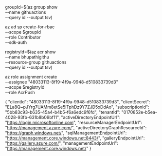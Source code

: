 groupId=$(az group show \
  --name githuactions \
  --query id --output tsv)

az ad sp create-for-rbac \
  --scope $groupId \
  --role Contributor \
  --sdk-auth

registryId=$(az acr show \
  --name bhupathigithu \
  --resource-group githuactions \
  --query id --output tsv)

az role assignment create \
  --assignee "48033113-8f19-4f9a-9948-d510833739d3" \
  --scope $registryId \
  --role AcrPush


{
  "clientId": "48033113-8f19-4f9a-9948-d510833739d3",
  "clientSecret": "ELa8Q~pJYrg7UAMm8etSe5iTphDz9Y7ZJD5xDdAo",
  "subscriptionId": "5bb83c93-b635-45a4-b4b5-f6a6edc9f6fd",
  "tenantId": "0170852e-b5ea-4028-93fb-631b8b09bf11",
  "activeDirectoryEndpointUrl": "https://login.microsoftonline.com",
  "resourceManagerEndpointUrl": "https://management.azure.com/",
  "activeDirectoryGraphResourceId": "https://graph.windows.net/",
  "sqlManagementEndpointUrl": "https://management.core.windows.net:8443/",
  "galleryEndpointUrl": "https://gallery.azure.com/",
  "managementEndpointUrl": "https://management.core.windows.net/"
}